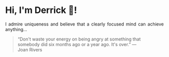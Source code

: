 # Hi, I'm Derrick 👋!
<p align="justify">I admire uniqueness and believe that a clearly focused mind can achieve anything...</p> 
<!-- #quote-start -->
<blockquote>&ldquo;Don't waste your energy on being angry at something that somebody did six months ago or a year ago. It's over.&rdquo; &mdash; <footer>Joan Rivers</footer></blockquote>
<!-- #quote-end -->
